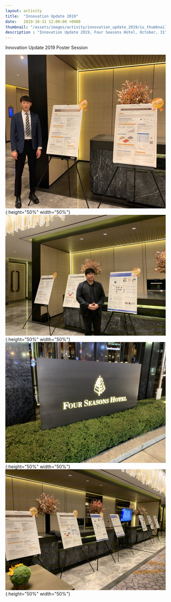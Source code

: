 ```yaml
---
layout: activity
title:  "Innovation Update 2019"
date:   2019-10-31 12:00:00 +0900
thumbnail: "/assets/images/activity/innovation_update_2019/iu_thumbnail.jpg"
description : "Innovation Update 2019, Four Seasons Hotel, October, 31"
---
```


Innovation Update 2019
Poster Session

![](/assets/images/activity/innovation_update_2019/iu.jpeg){:height="50%" width="50%"}
![](/assets/images/activity/innovation_update_2019/iu2.jpeg){:height="50%" width="50%"}
![](/assets/images/activity/innovation_update_2019/iu3.jpeg){:height="50%" width="50%"}
![](/assets/images/activity/innovation_update_2019/iu4.jpeg){:height="50%" width="50%"}

